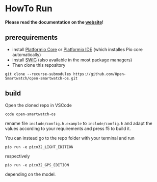 # HowTo Run

**Please read the documentation on the [website](https://open-smartwatch.github.io/4_flashing/)!**
## prerequirements

* install [Platformio Core](https://docs.platformio.org/en/latest/core/installation.html) or [Platformio IDE](https://docs.platformio.org/en/latest/integration/ide/vscode.html#ide-vscode) (which installes Pio core automatically)
* install [SWIG](http://www.swig.org/Doc4.0/SWIGDocumentation.html#Preface_installation) (also available in the most package managers)
* Then clone this repository
```
git clone --recurse-submodules https://github.com/Open-Smartwatch/open-smartwatch-os.git
```
## build

Open the cloned repo in VSCode

```
code open-smartwatch-os
```
rename file `include/config.h.example` to `include/config.h` and adapt the values according to your requirements and press f5 to build it.

You can instead go to the repo folder with your terminal and run 
```
pio run -e pico32_LIGHT_EDITION
```
respectively
```
pio run -e pico32_GPS_EDITION
```
depending on the model.
